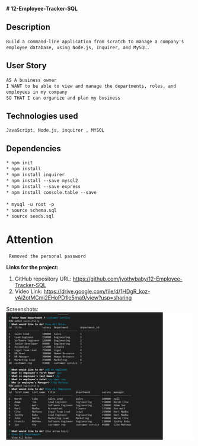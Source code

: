 <b># 12-Employee-Tracker-SQL</b><br>

## Description
    Build a command-line application from scratch to manage a company's employee database, using Node.js, Inquirer, and MySQL.
## User Story
    AS A business owner
    I WANT to be able to view and manage the departments, roles, and employees in my company
    SO THAT I can organize and plan my business
## Technologies used
    JavaScript, Node.js, inquirer , MYSQL
## Dependencies
    * npm init
    * npm install
    * npm install inquirer
    * npm install --save mysql2
    * npm install --save express
    * npm install console.table --save
  
    * mysql -u root -p
    * source schema.sql
    * source seeds.sql

# Attention 
     Removed the personal password

<b>Links for the project:</b><br>

1. GitHub repository URL: https://github.com/jyothybaby/12-Employee-Tracker-SQL
2. Video Link:  https://drive.google.com/file/d/1HDgR_koz-yAi2otMCmi2EHoPD1le5ma9/view?usp=sharing

Screenshots:
![screen-1](https://github.com/jyothybaby/12-Employee-Tracker-SQL/blob/main/screenshot/screen_1.png)<br>
